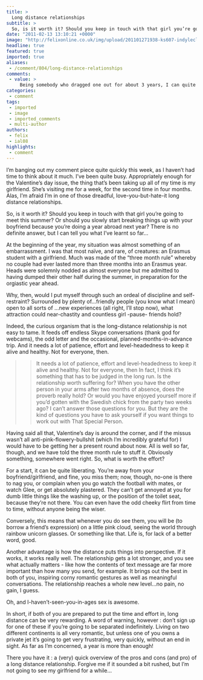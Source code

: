 ```yaml
---
title: >
  Long distance relationships
subtitle: >
  So, is it worth it? Should you keep in touch with that girl you’re going to meet this summer?
date: "2011-02-13 13:10:21 +0000"
image: "http://felixonline.co.uk/img/upload/201101271938-ks607-indylecl.jpg"
headline: true
featured: true
imported: true
aliases:
 - /comment/804/long-distance-relationships
comments:
 - value: >
     Being somebody who dragged one out for about 3 years, I can quite definitively say that it's a fucking stupid idea, and anyone who finds out about it will rightly think you're an idiot.,Being somebody who dragged one out for about 3 years, I can quite definitively say that it's a fucking stupid idea, and anyone who finds out about it will rightly think you're an idiot.,<a href="http://blackmagicspells.co.cc">Black Magic Spells</a>
categories:
 - comment
tags:
 - imported
 - image
 - imported_comments
 - multi-author
authors:
 - felix
 - ial08
highlights:
 - comment
---
```


I’m banging out my comment piece quite quickly this week, as I haven’t had time to think about it much. I’ve been quite busy. Appropriately enough for the Valentine’s day issue, the thing that’s been taking up all of my time is my girlfriend. She’s visiting me for a week, for the second time in four months. Alas, I’m afraid I’m in one of those dreadful, love-you-but-hate-it long distance relationships.

So, is it worth it? Should you keep in touch with that girl you’re going to meet this summer? Or should you slowly start breaking things up with your boyfriend because you’re doing a year abroad next year? There is no definite answer, but I can tell you what I’ve learnt so far…

At the beginning of the year, my situation was almost something of an embarrassment. I was that most naïve, and rare, of creatures: an Erasmus student with a girlfriend. Much was made of the “three month rule” whereby no couple had ever lasted more than three months into an Erasmus year. Heads were solemnly nodded as almost everyone but me admitted to having dumped their other half during the summer, in preparation for the orgiastic year ahead.

Why, then, would I put myself through such an ordeal of discipline and self-restraint? Surrounded by plenty of…friendly people (you know what I mean) open to all sorts of …new experiences (all right, I’ll stop now), what attraction could near-chastity and countless girl -pause- friends hold?

Indeed, the curious organism that is the long-distance relationship is not easy to tame. It feeds off endless Skype conversations (thank god for webcams), the odd letter and the occasional, planned-months-in-advance trip. And it needs a lot of patience, effort and level-headedness to keep it alive and healthy. Not for everyone, then.
> > It needs a lot of patience, effort and level-headedness to keep it alive and healthy. Not for everyone, then
In fact, I think it’s something that has to be judged in the long run. Is the relationship worth suffering for? When you have the other person in your arms after two months of absence, does the proverb really hold? Or would you have enjoyed yourself more if you’d gotten with the Swedish chick from the party two weeks ago? I can’t answer those questions for you. But they are the kind of questions you have to ask yourself if you want things to work out with That Special Person.

Having said all that, Valentine’s day is around the corner, and if the missus wasn’t all anti-pink-flowery-bullshit (which I’m incredibly grateful for) I would have to be getting her a present round about now. All is well so far, though, and we have told the three month rule to stuff it. Obviously something, somewhere went right. So, what is worth the effort?

For a start, it can be quite liberating. You’re away from your boyfriend/girlfriend, and fine, you miss them; now, though, no-one is there to nag you, or complain when you go watch the football with mates, or watch Glee, or get absolutely plastered. They can’t get annoyed at you for dumb little things like the washing up, or the position of the toilet seat, because they’re not there. You can even have the odd cheeky flirt from time to time, without anyone being the wiser.

Conversely, this means that whenever you do see them, you will be (to borrow a friend’s expression) on a little pink cloud, seeing the world through rainbow unicorn glasses. Or something like that. Life is, for lack of a better word, good.

Another advantage is how the distance puts things into perspective. If it works, it works really well. The relationship gets a lot stronger, and you see what actually matters - like how the contents of text message are far more important than how many you send, for example. It brings out the best in both of you, inspiring corny romantic gestures as well as meaningful conversations. The relationship reaches a whole new level…no pain, no gain, I guess.

Oh, and I-haven’t-seen-you-in-ages sex is awesome.

In short, if both of you are prepared to put the time and effort in, long distance can be very rewarding. A word of warning, however : don’t sign up for one of these if you’re going to be separated indefinitely. Living on two different continents is all very romantic, but unless one of you owns a private jet it’s going to get very frustrating, very quickly, without an end in sight. As far as I’m concerned, a year is more than enough!

There you have it : a (very) quick overview of the pros and cons (and pro) of a long distance relationship. Forgive me if it sounded a bit rushed, but I’m not going to see my girlfriend for a while…

